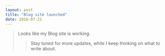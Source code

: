 ```yaml
---
layout: post
title: "Blog site launched"
date: 2016-07-21
---
```

<blockquote>Looks like my Blog site is working.
  <blockquote>Stay tuned for more updates, while I keep thinking on what to write about.
  </blockquote>
</blockquote>
